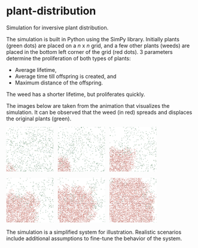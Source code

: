 # plant-distribution
Simulation for inversive plant distribution.

The simulation is built in Python using the SimPy library. Initially plants (green dots) are placed on a *n* x *n* grid, and a few other plants (weeds) are placed in the bottom left corner of the grid (red dots). 3 parameters determine the proliferation of both types of plants:

* Average lifetime,
* Average time till offspring is created, and
* Maximum distance of the offspring.

The weed has a shorter lifetime, but proliferates quickly. 

The images below are taken from the animation that visualizes the simulation. It can be observed that the weed (in red) spreads and displaces the original plants (green). 

<img src="img/Figure_1.png" alt="Figure_3" width="25%" />&nbsp;&nbsp;&nbsp;<img src="img/Figure_2.png" alt="Figure_2" width="25%" />&nbsp;&nbsp;&nbsp;<img src="img/Figure_3.png" alt="Figure_1" width="25%" />

<img src="img/Figure_4.png" alt="Figure_7" width="25%" />&nbsp;&nbsp;&nbsp;<img src="img/Figure_5.png" alt="Figure_4" width="25%" />&nbsp;&nbsp;&nbsp;<img src="img/Figure_6.png" alt="Figure_5" width="25%" />



The simulation is a simplified system for illustration. Realistic scenarios include additional assumptions to fine-tune the behavior of the system.  


